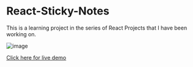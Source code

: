 # React-Sticky-Notes
This is a learning project in the series of React Projects that I have been working on.


![image](https://user-images.githubusercontent.com/75354390/126936507-bf26fdc6-4901-467b-afaa-b61b71c7e4ef.png)

[Click here for live demo ](https://react-sticky-notes.vercel.app/)
